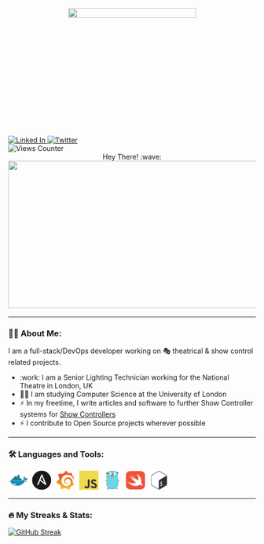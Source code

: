 <div align="center">
    <img style="height:auto;" alt="" width="260" height="260" class="avatar avatar-user width-full border color-bg-default" src="https://avatars.githubusercontent.com/u/3457283?v=4">
</div>
<div>
<a href="https://www.linkedin.com/in/joeizzard/">
    <img src="https://img.shields.io/badge/LinkedIn-blue?logo=linkedin&style=for-the-badge&logoColor=white" alt="Linked In" />
</a>
<a href="https://twitter.com/JoeIzzard">
    <img src="https://img.shields.io/badge/Twitter-blue?logo=twitter&style=for-the-badge&logoColor=white" alt="Twitter" />
</a>
</div>
<div>
<img src="https://komarev.com/ghpvc/?username=joeizzard&style=for-the-badge" alt="Views Counter">
</div>
<div align="center">
    Hey There! :wave:
</div>

<div align="center">
  <img src="https://media.giphy.com/media/dWesBcTLavkZuG35MI/giphy.gif" width="600" height="300"/>
</div>

---

### :man_technologist: About Me:

I am a full-stack/DevOps developer working on :performing_arts: theatrical & show control related projects.

- :work: I am a Senior Lighting Technician working for the National Theatre in London, UK
- :man_student: I am studying Computer Science at the University of London
- :zap: In my freetime, I write articles and software to further Show Controller systems for [Show Controllers](https://showcontrollers.com)
- :zap: I contribute to Open Source projects wherever possible

---

### :hammer_and_wrench: Languages and Tools:

<div>
<img src="https://github.com/devicons/devicon/raw/master/icons/docker/docker-original.svg" title="Docker" alt="Docker" width="40" height="40" />&nbsp;
<img src="https://github.com/devicons/devicon/raw/master/icons/ansible/ansible-original.svg" title="Ansible" alt="Ansible" width="40" height="40" />&nbsp;
<img src="https://github.com/devicons/devicon/raw/master/icons/grafana/grafana-original.svg" title="Grafana" alt="Grafana" width="40" height="40" />&nbsp;
<img src="https://github.com/devicons/devicon/raw/master/icons/javascript/javascript-original.svg" title="JavaScripe" alt="JavaScript" width="40" height="40" />&nbsp;
<img src="https://github.com/devicons/devicon/raw/master/icons/go/go-original.svg" title="Go" alt="Go" width="40" height="40" />&nbsp;
<img src="https://github.com/devicons/devicon/raw/master/icons/swift/swift-original.svg" title="Swift" alt="Swift" width="40" height="40" />&nbsp;
<img src="https://github.com/devicons/devicon/raw/master/icons/bash/bash-original.svg" title="Bash" alt="Bash" width="40" height="40" />&nbsp;
</div>

---

### :fire: My Streaks & Stats:

[![GitHub Streak](https://github-readme-streak-stats.herokuapp.com?user=joeizzard&theme=dark&hide_border=true&date_format=M%20j%5B%2C%20Y%5D)](https://git.io/streak-stats)
